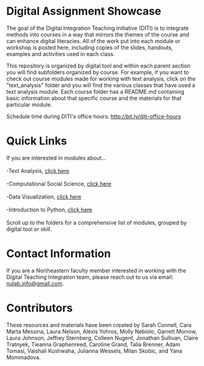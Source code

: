 # Digital Assignment Showcase

The goal of the Digital Integration Teaching Initiative (DITI) is to integrate methods into courses in a way that mirrors the themes of the course and can enhance digital literacies.  All of the work put into each module or workshop is posted here, including copies of the slides, handouts, examples and activities used in each class.

This repository is organized by digital tool and within each parent section you will find subfolders organized by course. For example, if you want to check out course modules made for working with text analysis, click on the "text_analysis" folder and you will find the various classes that have used a text analysis module. Each course folder has a README.md containing basic information about that specific course and the materials for that particular module.

Schedule time during DITI's office hours: http://bit.ly/diti-office-hours

# Quick Links

If you are interested in modules about...
<br>
<br>
-Text Analysis, [click here](https://github.com/NULabNortheastern/digitalassignmentshowcase/tree/master/text_analysis)
<br>
<br>
-Computational Social Science, [click here](https://github.com/NULabNortheastern/digitalassignmentshowcase/tree/master/data_ethics/intro_computational_social_science)
<br>
<br>
-Data Visualization, [click here](https://github.com/NULabNortheastern/digitalassignmentshowcase/tree/master/data_visualization)
<br>
<br>
-Introduction to Python, [click here](https://github.com/NULabNortheastern/digitalassignmentshowcase/tree/master/intro_python)
<br>
<br>
Scroll up to the folders for a comprehensive list of modules, grouped by digital tool or skill. 
<br>


# Contact Information

If you are a Northeastern faculty member interested in working with the Digital Teaching Integration team, please reach out to us via email: nulab.info@gmail.com.

# Contributors
These resources and materials have been created by Sarah Connell, Cara Marta Messina, Laura Nelson, Alexis Yohros, Molly Nebiolo, Garrett Morrow, Laura Johnson, Jeffrey Sternberg, Colleen Nugent, Jonathan Sullivan, Claire Tratnyek, Tieanna Graphenreed, Caroline Grand, Talia Brenner, Adam Tomasi, Vaishali Kushwaha, Julianna Wessels, Milan Skobic, and Yana Mommadova. 

